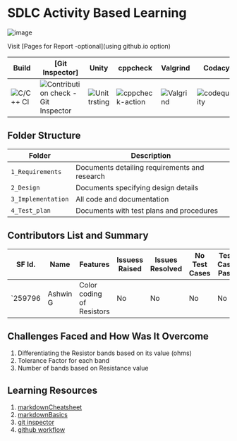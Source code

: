 # SDLC Activity Based Learning



![image](https://user-images.githubusercontent.com/82046396/114386075-61103900-9bae-11eb-8a3f-693e4c641e62.png)
 
 
 
Visit [Pages for Report -optional](using github.io option)

Build | [Git Inspector] | Unity | cppcheck|Valgrind|Codacy| 
------|----------|----|---|------|--------|
|![C/C++ CI](https://img.shields.io/badge/C%2FC%2B%2B%20CI-passing-green) |![Contribution check -Git Inspector](https://img.shields.io/badge/Contribution%20check%20--%20Git%20Inspector-passing-green) |![Unit trsting](https://img.shields.io/badge/Unit%20testing-passing-green) |![cppcheck-action](https://img.shields.io/badge/cppcheck--action-passing-green) |![Valgrind](https://img.shields.io/badge/Valgrind-passing-green) |![codequality](https://img.shields.io/badge/code%20quality-A-green)

## Folder Structure
Folder             | Description
-------------------| -----------------------------------------
`1_Requirements`   | Documents detailing requirements and research
`2_Design`         | Documents specifying design details
`3_Implementation` | All code and documentation
`4_Test_plan`      | Documents with test plans and procedures

## Contributors List and Summary

SF Id. |  Name   |    Features    | Issuess Raised |Issues Resolved|No Test Cases|Test Case Pass
-------|---------|----------------|----------------|---------------|-------------|--------------
`259796 | Ashwin G  | Color coding of Resistors    |  No     |  No   | No   | No     
   

## Challenges Faced and How Was It Overcome

1. Differentiating the Resistor bands based on its value (ohms)
2. Tolerance Factor for each band
3. Number of bands based on Resistance value


## Learning Resources
1. [markdownCheatsheet](https://github.com/adam-p/markdown-here/wiki/Markdown-Cheatsheet)
2. [markdownBasics](https://guides.github.com/features/mastering-markdown/)
3. [git inspector](https://github.com/ejwa/gitinspector.git)
4. [github workflow](https://docs.github.com/en/actions/learn-github-action)


